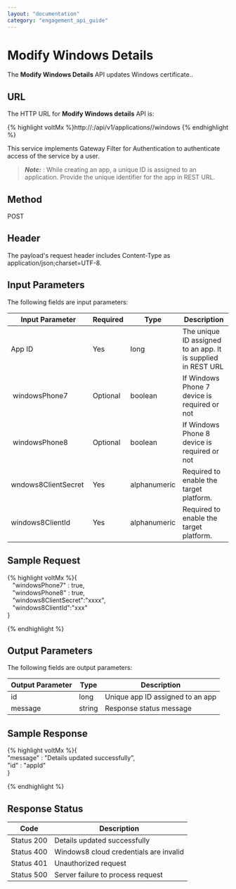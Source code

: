 ```yaml
---
layout: "documentation"
category: "engagement_api_guide"
---
```


# Modify Windows Details

The **Modify Windows Details** API updates Windows certificate..

## URL

The HTTP URL for **Modify Windows details** API is:

{% highlight voltMx %}http://<host>:<port>/api/v1/applications/<id>/windows
{% endhighlight %}

This service implements Gateway Filter for Authentication to authenticate access of the service by a user.

> **_Note:_** <id>: While creating an app, a unique ID is assigned to an application. Provide the unique identifier for the app in REST URL.

## Method

POST

## Header

The payload's request header includes Content-Type as application/json;charset=UTF-8.

## Input Parameters

The following fields are input parameters:

| Input Parameter      | Required | Type         | Description                                                  |
| -------------------- | -------- | ------------ | ------------------------------------------------------------ |
| App ID               | Yes      | long         | The unique ID assigned to an app. It is supplied in REST URL |
|  windowsPhone7       | Optional | boolean      | If Windows Phone 7 device is required or not                 |
|  windowsPhone8       | Optional | boolean      | If Windows Phone 8 device is required or not                 |
| wndows8ClientSecret  | Yes      | alphanumeric | Required to enable the target platform.                      |
| windows8ClientId     | Yes      | alphanumeric | Required to enable the target platform.                      |

## Sample Request

{% highlight voltMx %}{  
   "windowsPhone7" : true,  
   "windowsPhone8" : true,  
   "windows8ClientSecret":"xxxx",  
   "windows8ClientId":"xxx"  
}

{% endhighlight %}

## Output Parameters

The following fields are output parameters:

| Output Parameter | Type   | Description                      |
| ---------------- | ------ | -------------------------------- |
| id               | long   | Unique app ID assigned to an app |
| message          | string | Response status message          |

## Sample Response

{% highlight voltMx %}{  
"message" : "Details updated successfully",  
"id" : "appId"  
}

{% endhighlight %}

## Response Status

| Code       | Description                            |
| ---------- | -------------------------------------- |
| Status 200 | Details updated successfully           |
| Status 400 | Windows8 cloud credentials are invalid |
| Status 401 | Unauthorized request                   |
| Status 500 | Server failure to process request      |
